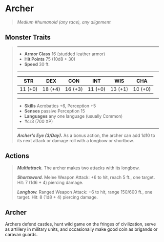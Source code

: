 # Archer
>*Medium #humanoid (any race), any alignment*
## Monster Traits
>___
>- **Armor Class** 16 (studded leather armor)
>- **Hit Points** 75 (10d8 + 30)
>- **Speed** 30 ft.
>___
>|STR|DEX|CON|INT|WIS|CHA|
>|:---:|:---:|:---:|:---:|:---:|:---:|
>|11 (+0)|18 (+4)|16 (+3)|11 (+0)|13 (+1)|10 (+0)|
>___
>- **Skills** Acrobatics +6, Perception +5
>- **Senses** passive Perception 15
>- **Languages** any one language (usually Common)
>- #cr3 (700 XP)
>___
>***Archer's Eye (3/Day).*** As a bonus action, the archer can add 1d10 to its next attack or damage roll with a longbow or shortbow.  
>
## Actions
>***Multiattack.*** The archer makes two attacks with its longbow.  
>
>***Shortsword.*** Melee Weapon Attack: +6 to hit, reach 5 ft., one target. Hit: 7 (1d6 + 4) piercing damage.  
>
>***Longbow.*** Ranged Weapon Attack: +6 to hit, range 150/600 ft., one target. Hit: 8 (1d8 + 4) piercing damage.
## Archer
Archers defend castles, hunt wild game on the fringes of civilization, serve as artillery in military units, and occasionally make good coin as brigands or caravan guards.